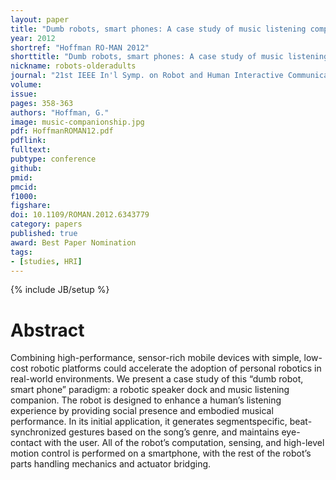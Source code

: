 ```yaml
---
layout: paper
title: "Dumb robots, smart phones: A case study of music listening companionship"
year: 2012
shortref: "Hoffman RO-MAN 2012"
shorttitle: "Dumb robots, smart phones: A case study of music listening companionship"
nickname: robots-olderadults
journal: "21st IEEE In'l Symp. on Robot and Human Interactive Communication (RO-MAN)"
volume:
issue: 
pages: 358-363
authors: "Hoffman, G."
image: music-companionship.jpg
pdf: HoffmanROMAN12.pdf
pdflink: 
fulltext:  
pubtype: conference
github: 
pmid:  
pmcid: 
f1000: 
figshare: 
doi: 10.1109/ROMAN.2012.6343779
category: papers
published: true
award: Best Paper Nomination
tags:
- [studies, HRI]
---
```

{% include JB/setup %}

# Abstract 

Combining high-performance, sensor-rich mobile
devices with simple, low-cost robotic platforms could accelerate
the adoption of personal robotics in real-world environments.
We present a case study of this “dumb robot, smart phone”
paradigm: a robotic speaker dock and music listening companion. The robot is designed to enhance a human’s listening
experience by providing social presence and embodied musical
performance. In its initial application, it generates segmentspecific, beat-synchronized gestures based on the song’s genre,
and maintains eye-contact with the user.
All of the robot’s computation, sensing, and high-level motion
control is performed on a smartphone, with the rest of the
robot’s parts handling mechanics and actuator bridging.

